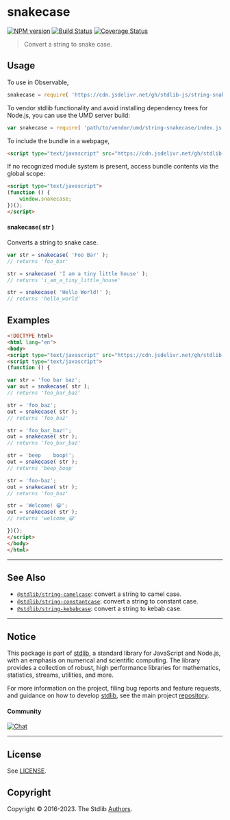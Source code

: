 <!--

@license Apache-2.0

Copyright (c) 2021 The Stdlib Authors.

Licensed under the Apache License, Version 2.0 (the "License");
you may not use this file except in compliance with the License.
You may obtain a copy of the License at

   http://www.apache.org/licenses/LICENSE-2.0

Unless required by applicable law or agreed to in writing, software
distributed under the License is distributed on an "AS IS" BASIS,
WITHOUT WARRANTIES OR CONDITIONS OF ANY KIND, either express or implied.
See the License for the specific language governing permissions and
limitations under the License.

-->

# snakecase

[![NPM version][npm-image]][npm-url] [![Build Status][test-image]][test-url] [![Coverage Status][coverage-image]][coverage-url] <!-- [![dependencies][dependencies-image]][dependencies-url] -->

> Convert a string to snake case.

<!-- Package usage documentation. -->



<section class="usage">

## Usage

To use in Observable,

```javascript
snakecase = require( 'https://cdn.jsdelivr.net/gh/stdlib-js/string-snakecase@umd/browser.js' )
```

To vendor stdlib functionality and avoid installing dependency trees for Node.js, you can use the UMD server build:

```javascript
var snakecase = require( 'path/to/vendor/umd/string-snakecase/index.js' )
```

To include the bundle in a webpage,

```html
<script type="text/javascript" src="https://cdn.jsdelivr.net/gh/stdlib-js/string-snakecase@umd/browser.js"></script>
```

If no recognized module system is present, access bundle contents via the global scope:

```html
<script type="text/javascript">
(function () {
    window.snakecase;
})();
</script>
```

#### snakecase( str )

Converts a string to snake case.

```javascript
var str = snakecase( 'Foo Bar' );
// returns 'foo_bar'

str = snakecase( 'I am a tiny little house' );
// returns 'i_am_a_tiny_little_house'

str = snakecase( 'Hello World!' );
// returns 'hello_world'
```

</section>

<!-- /.usage -->

<!-- Package usage examples. -->

<section class="examples">

## Examples

```html
<!DOCTYPE html>
<html lang="en">
<body>
<script type="text/javascript" src="https://cdn.jsdelivr.net/gh/stdlib-js/string-snakecase@umd/browser.js"></script>
<script type="text/javascript">
(function () {

var str = 'foo bar baz';
var out = snakecase( str );
// returns 'foo_bar_baz'

str = 'foo_baz';
out = snakecase( str );
// returns 'foo_baz'

str = 'foo_bar_baz!';
out = snakecase( str );
// returns 'foo_bar_baz'

str = 'beep    boop!';
out = snakecase( str );
// returns 'beep_boop'

str = 'foo-baz';
out = snakecase( str );
// returns 'foo_baz'

str = 'Welcome! 😀';
out = snakecase( str );
// returns 'welcome_😀'

})();
</script>
</body>
</html>
```

</section>

<!-- /.examples -->



<!-- Section for related `stdlib` packages. Do not manually edit this section, as it is automatically populated. -->

<section class="related">

* * *

## See Also

-   <span class="package-name">[`@stdlib/string-camelcase`][@stdlib/string/camelcase]</span><span class="delimiter">: </span><span class="description">convert a string to camel case.</span>
-   <span class="package-name">[`@stdlib/string-constantcase`][@stdlib/string/constantcase]</span><span class="delimiter">: </span><span class="description">convert a string to constant case.</span>
-   <span class="package-name">[`@stdlib/string-kebabcase`][@stdlib/string/kebabcase]</span><span class="delimiter">: </span><span class="description">convert a string to kebab case.</span>

</section>

<!-- /.related -->

<!-- Section for all links. Make sure to keep an empty line after the `section` element and another before the `/section` close. -->


<section class="main-repo" >

* * *

## Notice

This package is part of [stdlib][stdlib], a standard library for JavaScript and Node.js, with an emphasis on numerical and scientific computing. The library provides a collection of robust, high performance libraries for mathematics, statistics, streams, utilities, and more.

For more information on the project, filing bug reports and feature requests, and guidance on how to develop [stdlib][stdlib], see the main project [repository][stdlib].

#### Community

[![Chat][chat-image]][chat-url]

---

## License

See [LICENSE][stdlib-license].


## Copyright

Copyright &copy; 2016-2023. The Stdlib [Authors][stdlib-authors].

</section>

<!-- /.stdlib -->

<!-- Section for all links. Make sure to keep an empty line after the `section` element and another before the `/section` close. -->

<section class="links">

[npm-image]: http://img.shields.io/npm/v/@stdlib/string-snakecase.svg
[npm-url]: https://npmjs.org/package/@stdlib/string-snakecase

[test-image]: https://github.com/stdlib-js/string-snakecase/actions/workflows/test.yml/badge.svg?branch=main
[test-url]: https://github.com/stdlib-js/string-snakecase/actions/workflows/test.yml?query=branch:main

[coverage-image]: https://img.shields.io/codecov/c/github/stdlib-js/string-snakecase/main.svg
[coverage-url]: https://codecov.io/github/stdlib-js/string-snakecase?branch=main

<!--

[dependencies-image]: https://img.shields.io/david/stdlib-js/string-snakecase.svg
[dependencies-url]: https://david-dm.org/stdlib-js/string-snakecase/main

-->

[chat-image]: https://img.shields.io/gitter/room/stdlib-js/stdlib.svg
[chat-url]: https://app.gitter.im/#/room/#stdlib-js_stdlib:gitter.im

[stdlib]: https://github.com/stdlib-js/stdlib

[stdlib-authors]: https://github.com/stdlib-js/stdlib/graphs/contributors

[cli-section]: https://github.com/stdlib-js/string-snakecase#cli
[cli-url]: https://github.com/stdlib-js/string-snakecase/tree/cli
[@stdlib/string-snakecase]: https://github.com/stdlib-js/string-snakecase/tree/main

[umd]: https://github.com/umdjs/umd
[es-module]: https://developer.mozilla.org/en-US/docs/Web/JavaScript/Guide/Modules

[deno-url]: https://github.com/stdlib-js/string-snakecase/tree/deno
[umd-url]: https://github.com/stdlib-js/string-snakecase/tree/umd
[esm-url]: https://github.com/stdlib-js/string-snakecase/tree/esm
[branches-url]: https://github.com/stdlib-js/string-snakecase/blob/main/branches.md

[stdlib-license]: https://raw.githubusercontent.com/stdlib-js/string-snakecase/main/LICENSE

[standard-streams]: https://en.wikipedia.org/wiki/Standard_streams

[mdn-regexp]: https://developer.mozilla.org/en-US/docs/Web/JavaScript/Guide/Regular_Expressions

<!-- <related-links> -->

[@stdlib/string/camelcase]: https://github.com/stdlib-js/string-camelcase/tree/umd

[@stdlib/string/constantcase]: https://github.com/stdlib-js/string-constantcase/tree/umd

[@stdlib/string/kebabcase]: https://github.com/stdlib-js/string-kebabcase/tree/umd

<!-- </related-links> -->

</section>

<!-- /.links -->
